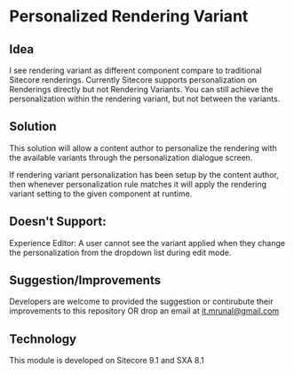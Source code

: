 # Personalized Rendering Variant

## Idea 

I see rendering variant as different component compare to traditional Sitecore renderings. Currently Sitecore supports personalization on Renderings directly but not Rendering Variants. You can still achieve the personalization within the rendering variant, but not between the variants.

## Solution

This solution will allow a content author to personalize the rendering with the available variants through the personalization dialogue screen.

If rendering variant personalization has been setup by the content author, then whenever personalization rule matches it will apply the rendering variant setting to the given component at runtime.


## Doesn't Support:

Experience Editor: A user cannot see the variant applied when they change the personalization from the dropdown list during edit mode.

## Suggestion/Improvements

Developers are welcome to provided the suggestion or contirubute their improvements to this repository OR drop an email at it.mrunal@gmail.com

## Technology

This module is developed on Sitecore 9.1 and SXA 8.1
